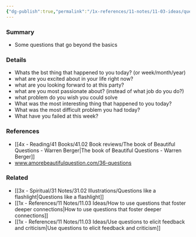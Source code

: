 ```yaml
---
{"dg-publish":true,"permalink":"/1x-references/11-notes/11-03-ideas/questions-that-lead-to-deeper-conversations/","title":"Questions that lead to deeper conversations","noteIcon":""}
---
```



### Summary
- Some questions that go beyond the basics

### Details
- Whats the bst thing that happened to you today? (or week/month/year)
- what are you excited about in your life right now?
- what are you looking forward to at this party?
- what are you most passionate about? (instead of what job do you do?)
- what problem do you wish you could solve
- What was the most interesting thing that happened to you today?
- What was the most difficult problem you had today?
- What have you failed at this week?

### References
- [[4x - Reading/41 Books/41.02 Book reviews/The book of Beautiful Questions - Warren Berger\|The book of Beautiful Questions - Warren Berger]]
-  www.amorebeautifulquestion.com/36-questions

### Related
- [[3x - Spiritual/31 Notes/31.02 Illustrations/Questions like a flashlight\|Questions like a flashlight]]
- [[1x - References/11 Notes/11.03 Ideas/How to use questions that foster deeper connections\|How to use questions that foster deeper connections]]
- [[1x - References/11 Notes/11.03 Ideas/Use questions to elicit feedback and criticism\|Use questions to elicit feedback and criticism]]